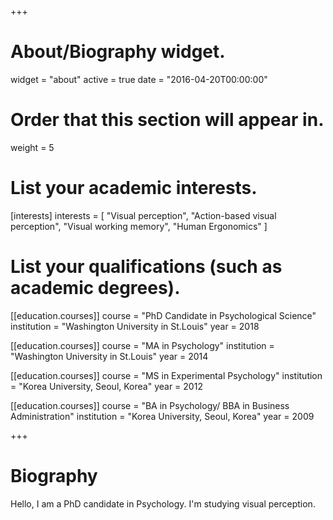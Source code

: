 +++
# About/Biography widget.
widget = "about"
active = true
date = "2016-04-20T00:00:00"

# Order that this section will appear in.
weight = 5

# List your academic interests.
[interests]
  interests = [
    "Visual perception",
    "Action-based visual perception",
    "Visual working memory",
    "Human Ergonomics"
  ]

# List your qualifications (such as academic degrees).
[[education.courses]]
  course = "PhD Candidate in Psychological Science"
  institution = "Washington University in St.Louis"
  year = 2018

[[education.courses]]
  course = "MA in Psychology"
  institution = "Washington University in St.Louis"
  year = 2014

[[education.courses]]
  course = "MS in Experimental Psychology"
  institution = "Korea University, Seoul, Korea"
  year = 2012

[[education.courses]]
  course = "BA in Psychology/ BBA in Business Administration"
  institution = "Korea University, Seoul, Korea"
  year = 2009
 
+++

# Biography
Hello, I am a PhD candidate in Psychology. I'm studying visual perception.
